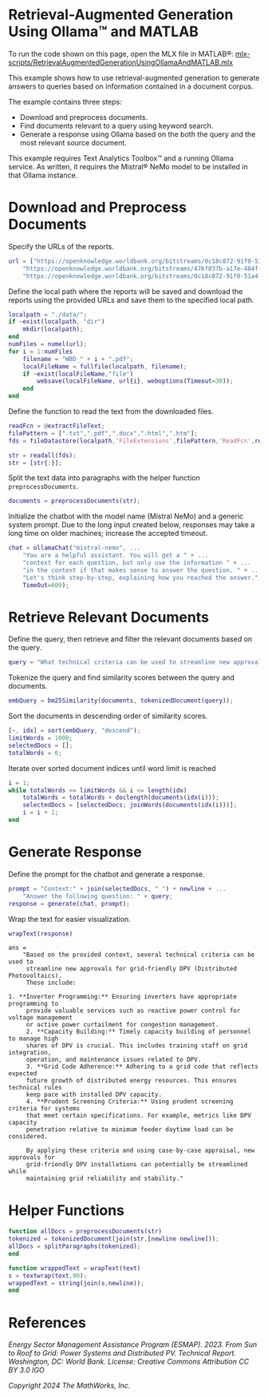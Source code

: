 
# Retrieval\-Augmented Generation Using Ollama™ and MATLAB

To run the code shown on this page, open the MLX file in MATLAB®: [mlx-scripts/RetrievalAugmentedGenerationUsingOllamaAndMATLAB.mlx](mlx-scripts/RetrievalAugmentedGenerationUsingOllamaAndMATLAB.mlx) 

This example shows how to use retrieval\-augmented generation to generate answers to queries based on information contained in a document corpus. 


The example contains three steps:

-  Download and preprocess documents. 
-  Find documents relevant to a query using keyword search. 
-  Generate a response using Ollama based on the both the query and the most relevant source document. 

This example requires Text Analytics Toolbox™ and a running Ollama service. As written, it requires the Mistral® NeMo model to be installed in that Ollama instance.

# Download and Preprocess Documents

Specify the URLs of the reports.

```matlab
url = ["https://openknowledge.worldbank.org/bitstreams/0c18c872-91f0-51a4-ba91-c36b98893b4a/download"
    "https://openknowledge.worldbank.org/bitstreams/476f037b-a17e-484f-9cc2-282a2e5a929f/download"
    "https://openknowledge.worldbank.org/bitstreams/0c18c872-91f0-51a4-ba91-c36b98893b4a/download"];
```

Define the local path where the reports will be saved and download the reports using the provided URLs and save them to the specified local path.

```matlab
localpath = "./data/";
if ~exist(localpath, "dir")
    mkdir(localpath);
end
numFiles = numel(url);
for i = 1:numFiles
    filename = "WBD_" + i + ".pdf";
    localFileName = fullfile(localpath, filename);
    if ~exist(localFileName,"file")
        websave(localFileName, url{i}, weboptions(Timeout=30));
    end
end
```

Define the function to read the text from the downloaded files.

```matlab
readFcn = @extractFileText;
filePattern = [".txt",".pdf",".docx",".html",".htm"];
fds = fileDatastore(localpath,'FileExtensions',filePattern,'ReadFcn',readFcn);

str = readall(fds);
str = [str{:}];
```

Split the text data into paragraphs with the helper function `preprocessDocuments`.

```matlab
documents = preprocessDocuments(str);
```

Initialize the chatbot with the model name (Mistral NeMo) and a generic system prompt. Due to the long input created below, responses may take a long time on older machines; increase the accepted timeout.

```matlab
chat = ollamaChat("mistral-nemo", ...
    "You are a helpful assistant. You will get a " + ...
    "context for each question, but only use the information " + ...
    "in the context if that makes sense to answer the question. " + ...
    "Let's think step-by-step, explaining how you reached the answer.", ...
    TimeOut=600);
```
# Retrieve Relevant Documents

Define the query, then retrieve and filter the relevant documents based on the query.

```matlab
query = "What technical criteria can be used to streamline new approvals for grid-friendly DPV?";
```

Tokenize the query and find similarity scores between the query and documents.

```matlab
embQuery = bm25Similarity(documents, tokenizedDocument(query));
```

Sort the documents in descending order of similarity scores.

```matlab
[~, idx] = sort(embQuery, "descend");
limitWords = 1000;
selectedDocs = [];
totalWords = 0;
```

Iterate over sorted document indices until word limit is reached

```matlab
i = 1;
while totalWords <= limitWords && i <= length(idx)
    totalWords = totalWords + doclength(documents(idx(i)));
    selectedDocs = [selectedDocs; joinWords(documents(idx(i)))];
    i = i + 1;
end
```
# Generate Response

Define the prompt for the chatbot and generate a response.

```matlab
prompt = "Context:" + join(selectedDocs, " ") + newline + ...
    "Answer the following question: " + query;
response = generate(chat, prompt);
```

Wrap the text for easier visualization.

```matlab
wrapText(response)
```

```matlabTextOutput
ans = 
    "Based on the provided context, several technical criteria can be used to 
     streamline new approvals for grid-friendly DPV (Distributed Photovoltaics). 
     These include:
     
1. **Inverter Programming:** Ensuring inverters have appropriate programming to
     provide valuable services such as reactive power control for voltage management 
     or active power curtailment for congestion management.
     2. **Capacity Building:** Timely capacity building of personnel to manage high 
     shares of DPV is crucial. This includes training staff on grid integration, 
     operation, and maintenance issues related to DPV.
     3. **Grid Code Adherence:** Adhering to a grid code that reflects expected 
     future growth of distributed energy resources. This ensures technical rules 
     keep pace with installed DPV capacity.
     4. **Prudent Screening Criteria:** Using prudent screening criteria for systems 
     that meet certain specifications. For example, metrics like DPV capacity 
     penetration relative to minimum feeder daytime load can be considered.
     
     By applying these criteria and using case-by-case appraisal, new approvals for 
     grid-friendly DPV installations can potentially be streamlined while 
     maintaining grid reliability and stability."

```
# Helper Functions
```matlab
function allDocs = preprocessDocuments(str)
tokenized = tokenizedDocument(join(str,[newline newline]));
allDocs = splitParagraphs(tokenized);
end

function wrappedText = wrapText(text)
s = textwrap(text,80);
wrappedText = string(join(s,newline));
end
```
# References

*Energy Sector Management Assistance Program (ESMAP). 2023. From Sun to Roof to Grid: Power Systems and Distributed PV. Technical Report. Washington, DC: World Bank. License: Creative Commons Attribution CC BY 3.0 IGO*


*Copyright 2024 The MathWorks, Inc.*

